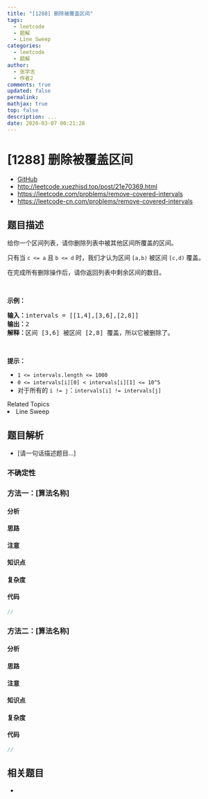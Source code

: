 ```yaml
---
title: "[1288] 删除被覆盖区间"
tags:
  - leetcode
  - 题解
  - Line Sweep
categories:
  - leetcode
  - 题解
author:
  - 张学志
  - 作者2
comments: true
updated: false
permalink:
mathjax: true
top: false
description: ...
date: 2020-03-07 00:21:28
---
```



# [1288] 删除被覆盖区间
* [GitHub](https://github.com/algoboy101/LeetCodeCrowdsource/tree/master/_posts/QA/%5B1288%5D%20%E5%88%A0%E9%99%A4%E8%A2%AB%E8%A6%86%E7%9B%96%E5%8C%BA%E9%97%B4.md)
* http://leetcode.xuezhisd.top/post/21e70369.html
* https://leetcode.com/problems/remove-covered-intervals
* https://leetcode-cn.com/problems/remove-covered-intervals


## 题目描述

<p>给你一个区间列表，请你删除列表中被其他区间所覆盖的区间。</p>

<p>只有当&nbsp;<code>c &lt;= a</code>&nbsp;且&nbsp;<code>b &lt;= d</code>&nbsp;时，我们才认为区间&nbsp;<code>[a,b)</code> 被区间&nbsp;<code>[c,d)</code> 覆盖。</p>

<p>在完成所有删除操作后，请你返回列表中剩余区间的数目。</p>

<p>&nbsp;</p>

<p><strong>示例：</strong></p>

<pre>
<strong>输入：</strong>intervals = [[1,4],[3,6],[2,8]]
<strong>输出：</strong>2
<strong>解释：</strong>区间 [3,6] 被区间 [2,8] 覆盖，所以它被删除了。
</pre>

<p>&nbsp;</p>

<p><strong>提示：</strong>​​​​​​</p>

<ul>
	<li><code>1 &lt;= intervals.length &lt;= 1000</code></li>
	<li><code>0 &lt;= intervals[i][0] &lt;&nbsp;intervals[i][1] &lt;= 10^5</code></li>
	<li>对于所有的&nbsp;<code>i != j</code>：<code>intervals[i] != intervals[j]</code></li>
</ul>
<div><div>Related Topics</div><div><li>Line Sweep</li></div></div>


## 题目解析
* [请一句话描述题目...]

### 不确定性


### 方法一：[算法名称]

#### 分析

#### 思路

#### 注意

#### 知识点

#### 复杂度

#### 代码

```cpp
//
```


### 方法二：[算法名称]

#### 分析

#### 思路

#### 注意

#### 知识点

#### 复杂度

#### 代码

```cpp
//
```


## 相关题目
* 
